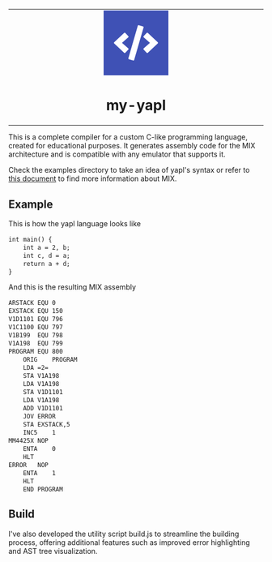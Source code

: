 <table align="center">
<tr>
  <td align="center" width="9999">
  <img src="./assets/kapraran-yapl-logo.png" alt="my-yapl" width="128">

  # my-yapl
  </td>
</tr>
</table>

This is a complete compiler for a custom C-like programming language, created for educational purposes. It generates assembly code for the MIX architecture and is compatible with any emulator that supports it.

Check the examples directory to take an idea of yapl's syntax or refer to [this document](https://github.com/pahihu/mixal/blob/master/MIX.DOC) to find more information about MIX.

## Example

This is how the yapl language looks like
```
int main() {
    int a = 2, b;
    int c, d = a;
    return a + d;
}
```

And this is the resulting MIX assembly
```
ARSTACK	EQU	0
EXSTACK	EQU	150
V1D1101	EQU	796
V1C1100	EQU	797
V1B199	EQU	798
V1A198	EQU	799
PROGRAM	EQU	800
	ORIG	PROGRAM
	LDA	=2=
	STA	V1A198
	LDA	V1A198
	STA	V1D1101
	LDA	V1A198
	ADD	V1D1101
	JOV	ERROR
	STA	EXSTACK,5
	INC5	1
MM4425X	NOP	
	ENTA	0
	HLT	
ERROR	NOP	
	ENTA	1
	HLT	
	END	PROGRAM
```
## Build

I've also developed the utility script build.js to streamline the building process, offering additional features such as improved error highlighting and AST tree visualization.
